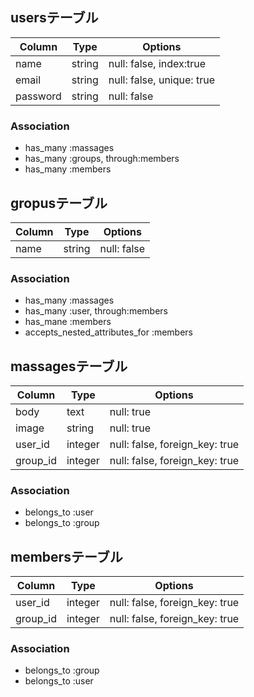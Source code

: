 ## usersテーブル

|Column|Type|Options|
|------|----|-------|
|name|string|null: false, index:true|
|email|string|null: false, unique: true|
|password|string|null: false|

### Association
- has_many :massages
- has_many :groups, through:members
- has_many :members

## gropusテーブル

|Column|Type|Options|
|------|----|-------|
|name|string|null: false|

### Association
- has_many :massages
- has_many :user, through:members
- has_mane :members
- accepts_nested_attributes_for :members

## massagesテーブル

|Column|Type|Options|
|------|----|-------|
|body|text|null: true|
|image|string|null: true|
|user_id|integer|null: false, foreign_key: true|
|group_id|integer|null: false, foreign_key: true|

### Association
- belongs_to :user
- belongs_to :group

## membersテーブル

|Column|Type|Options|
|------|----|-------|
|user_id|integer|null: false, foreign_key: true|
|group_id|integer|null: false, foreign_key: true|

### Association
- belongs_to :group
- belongs_to :user

